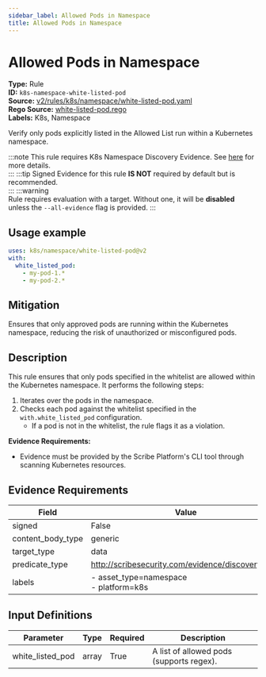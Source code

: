 ```yaml
---
sidebar_label: Allowed Pods in Namespace
title: Allowed Pods in Namespace
---  
```

# Allowed Pods in Namespace  
**Type:** Rule  
**ID:** `k8s-namespace-white-listed-pod`  
**Source:** [v2/rules/k8s/namespace/white-listed-pod.yaml](https://github.com/scribe-public/sample-policies/blob/main/v2/rules/k8s/namespace/white-listed-pod.yaml)  
**Rego Source:** [white-listed-pod.rego](https://github.com/scribe-public/sample-policies/blob/main/v2/rules/k8s/namespace/white-listed-pod.rego)  
**Labels:** K8s, Namespace  

Verify only pods explicitly listed in the Allowed List run within a Kubernetes namespace.

:::note 
This rule requires K8s Namespace Discovery Evidence. See [here](https://deploy-preview-299--scribe-security.netlify.app/docs/platforms/discover#k8s-discovery) for more details.  
::: 
:::tip 
Signed Evidence for this rule **IS NOT** required by default but is recommended.  
::: 
:::warning  
Rule requires evaluation with a target. Without one, it will be **disabled** unless the `--all-evidence` flag is provided.
::: 

## Usage example

```yaml
uses: k8s/namespace/white-listed-pod@v2
with:
  white_listed_pod:
    - my-pod-1.*
    - my-pod-2.*
```

## Mitigation  
Ensures that only approved pods are running within the Kubernetes namespace, reducing the risk of unauthorized or misconfigured pods.



## Description  
This rule ensures that only pods specified in the whitelist are allowed within the Kubernetes namespace.
It performs the following steps:

1. Iterates over the pods in the namespace.
2. Checks each pod against the whitelist specified in the `with.white_listed_pod` configuration.
   - If a pod is not in the whitelist, the rule flags it as a violation.

**Evidence Requirements:**
- Evidence must be provided by the Scribe Platform's CLI tool through scanning Kubernetes resources.


## Evidence Requirements  
| Field | Value |
|-------|-------|
| signed | False |
| content_body_type | generic |
| target_type | data |
| predicate_type | http://scribesecurity.com/evidence/discovery/v0.1 |
| labels | - asset_type=namespace<br/>- platform=k8s |

## Input Definitions  
| Parameter | Type | Required | Description |
|-----------|------|----------|-------------|
| white_listed_pod | array | True | A list of allowed pods (supports regex). |

